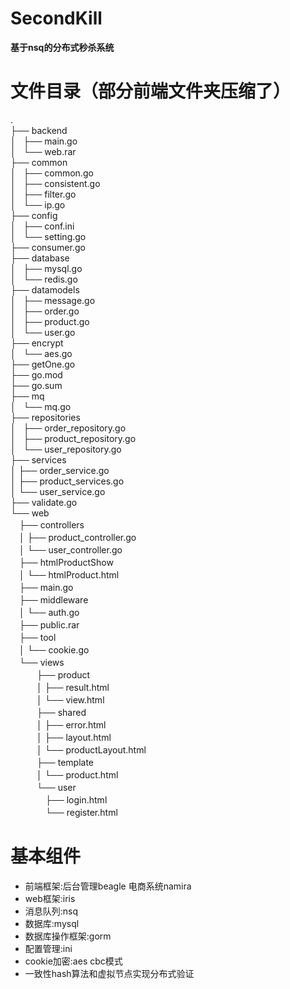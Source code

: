 # SecondKill
**基于nsq的分布式秒杀系统**
# 文件目录（部分前端文件夹压缩了）
.<br>
├── backend<br>
│   ├── main.go<br>
│   └── web.rar<br>
├── common<br>
│   ├── common.go<br>
│   ├── consistent.go<br>
│   ├── filter.go<br>
│   └── ip.go<br>
├── config<br>
│   ├── conf.ini<br>
│   └── setting.go<br>
├── consumer.go<br>
├── database<br>
│   ├── mysql.go<br>
│   └── redis.go<br>
├── datamodels<br>
│   ├── message.go<br>
│   ├── order.go<br>
│   ├── product.go<br>
│   └── user.go<br>
├── encrypt<br>
│   └── aes.go<br>
├── getOne.go<br>
├── go.mod<br>
├── go.sum<br>
├── mq<br>
│   └── mq.go<br>
├── repositories<br>
│   ├── order_repository.go<br>
│   ├── product_repository.go<br>
│   └── user_repository.go<br>
├── services<br>
│     ├── order_service.go<br>
│     ├── product_services.go<br>
│     └── user_service.go<br>
├── validate.go<br>
└── web<br>
　├── controllers<br>
　│    ├── product_controller.go<br>
　│    └── user_controller.go<br>
　├── htmlProductShow<br>
　│    └── htmlProduct.html<br>
　├── main.go<br>
　├── middleware<br>
　│    └── auth.go<br>
　├── public.rar<br>
　├── tool<br>
　│    └── cookie.go<br>
　└── views<br>
　　　├── product<br>
　　　│    ├── result.html<br>
　　　│    └── view.html<br>
　　　├── shared<br>
　　　│    ├── error.html<br>
　　　│    ├── layout.html<br>
　　　│    └── productLayout.html<br>
　　　├── template<br>
　　　│    └── product.html<br>
　　　└── user<br>
　　　　├── login.html<br>
　　　　└── register.html<br>
# 基本组件
* 前端框架:后台管理beagle 电商系统namira
* web框架:iris
* 消息队列:nsq
* 数据库:mysql
* 数据库操作框架:gorm
* 配置管理:ini
* cookie加密:aes cbc模式
* 一致性hash算法和虚拟节点实现分布式验证

